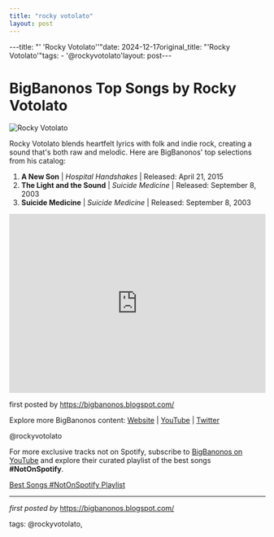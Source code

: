 ```yaml
---
title: "rocky votolato"
layout: post
---
```

---title: "' 'Rocky Votolato''"date: 2024-12-17original_title: "'Rocky Votolato'"tags:  - '@rockyvotolato'layout: post---<h1>BigBanonos Top Songs by Rocky Votolato</h1><img alt="Rocky Votolato" src="https://people.com/thmb/070Mp2Pru2VdGrgPjPwFbc9CC6c=/1500x0/filters:no_upscale():max_bytes(150000):strip_icc():focal(749x0:751x2)/Rocky-Votolato-1-090522-13d06c4e29e94397923b32477bc5b86d.jpg" /> <p>Rocky Votolato blends heartfelt lyrics with folk and indie rock, creating a sound that's both raw and melodic. Here are BigBanonos' top selections from his catalog:</p> <ol> <li><strong>A New Son</strong> | <em>Hospital Handshakes</em> | Released: April 21, 2015</li> <li><strong>The Light and the Sound</strong> | <em>Suicide Medicine</em> | Released: September 8, 2003</li> <li><strong>Suicide Medicine</strong> | <em>Suicide Medicine</em> | Released: September 8, 2003</li></ol> <div> <iframe src="https://open.spotify.com/embed/playlist/3cvPiGDDfV7ED2x0YdHTc6?utm_source=generator" width="100%" height="352" frameBorder="0" allowfullscreen="" allow="autoplay; clipboard-write; encrypted-media; fullscreen; picture-in-picture" loading="lazy"></iframe></div> <p>first posted by <a href="https://bigbanonos.blogspot.com/">https://bigbanonos.blogspot.com/</a></p> <div> <p>Explore more BigBanonos content: <a href="https://bigbanonos.blogspot.com/">Website</a> | <a href="https://www.youtube.com/@BigBanonos">YouTube</a> | <a href="https://x.com/bigbanonos">Twitter</a></p></div> <!--Tags--><p>@rockyvotolato</p><!--Subscribe and Playlist Links--><div>    <p>For more exclusive tracks not on Spotify, subscribe to <a href="https://www.youtube.com/@BigBanonos" target="_blank">BigBanonos on YouTube</a> and explore their curated playlist of the best songs <strong>#NotOnSpotify</strong>.</p>    <p><a href="https://www.youtube.com/playlist?list=PLtuNtuTatqI0kFahUCbtbfenC_ET5O_tr" target="_blank">Best Songs #NotOnSpotify Playlist<br /></a></p></div><hr /><p><em>first posted by</em> <a href="https://bigbanonos.blogspot.com/" rel="noopener" target="_new">https://bigbanonos.blogspot.com/</a></p><p>tags: @rockyvotolato,</p>